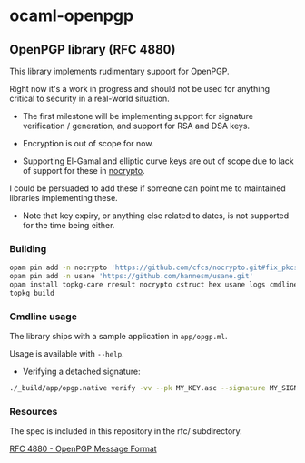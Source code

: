 ocaml-openpgp
===========

OpenPGP library (RFC 4880)
--------------------------

This library implements rudimentary support for OpenPGP.

Right now it's a work in progress and should not be used for anything critical to security in a real-world situation.

- The first milestone will be implementing support for signature verification / generation, and support for RSA and DSA keys.

- Encryption is out of scope for now.

- Supporting El-Gamal and elliptic curve keys are out of scope due to lack of support for these in [nocrypto](https://github.com/mirleft/nocrypto).

I could be persuaded to add these if someone can point me to maintained libraries implementing these.

- Note that key expiry, or anything else related to dates, is not supported for the time being either.

### Building

```bash
opam pin add -n nocrypto 'https://github.com/cfcs/nocrypto.git#fix_pkcs1'
opam pin add -n usane 'https://github.com/hannesm/usane.git'
opam install topkg-care rresult nocrypto cstruct hex usane logs cmdliner bos fpath oUnit qcheck
topkg build
```

### Cmdline usage

The library ships with a sample application in `app/opgp.ml`.

Usage is available with `--help`.

- Verifying a detached signature:
```bash
./_build/app/opgp.native verify -vv --pk MY_KEY.asc --signature MY_SIGNATURE.asc --target MYSIGNEDFILE
```

### Resources

The spec is included in this repository in the rfc/ subdirectory.

[RFC 4880 - OpenPGP Message Format](rfc/RFC+4880+-+OpenPGP+Message+Format.html)

